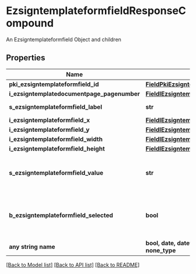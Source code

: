# EzsigntemplateformfieldResponseCompound

An Ezsigntemplateformfield Object and children

## Properties
Name | Type | Description | Notes
------------ | ------------- | ------------- | -------------
**pki_ezsigntemplateformfield_id** | [**FieldPkiEzsigntemplateformfieldID**](FieldPkiEzsigntemplateformfieldID.md) |  | 
**i_ezsigntemplatedocumentpage_pagenumber** | [**FieldIEzsigntemplatedocumentpagePagenumber**](FieldIEzsigntemplatedocumentpagePagenumber.md) |  | 
**s_ezsigntemplateformfield_label** | **str** | The Label for the Ezsigntemplateformfield | 
**i_ezsigntemplateformfield_x** | [**FieldIEzsigntemplateformfieldX**](FieldIEzsigntemplateformfieldX.md) |  | 
**i_ezsigntemplateformfield_y** | [**FieldIEzsigntemplateformfieldY**](FieldIEzsigntemplateformfieldY.md) |  | 
**i_ezsigntemplateformfield_width** | [**FieldIEzsigntemplateformfieldWidth**](FieldIEzsigntemplateformfieldWidth.md) |  | 
**i_ezsigntemplateformfield_height** | [**FieldIEzsigntemplateformfieldHeight**](FieldIEzsigntemplateformfieldHeight.md) |  | 
**s_ezsigntemplateformfield_value** | **str** | The value for the Ezsigntemplateformfield  This can only be set if eEzsigntemplateformfieldgroupType is Checkbox or Radio | [optional] 
**b_ezsigntemplateformfield_selected** | **bool** | Whether the Ezsigntemplateformfield is selected or not by default.  This can only be set if eEzsigntemplateformfieldgroupType is **Checkbox** or **Radio** | [optional] 
**any string name** | **bool, date, datetime, dict, float, int, list, str, none_type** | any string name can be used but the value must be the correct type | [optional]

[[Back to Model list]](../README.md#documentation-for-models) [[Back to API list]](../README.md#documentation-for-api-endpoints) [[Back to README]](../README.md)


